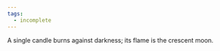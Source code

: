 ```yaml
---
tags:
  - incomplete
---
```

A single candle burns against darkness; its flame is the crescent moon.